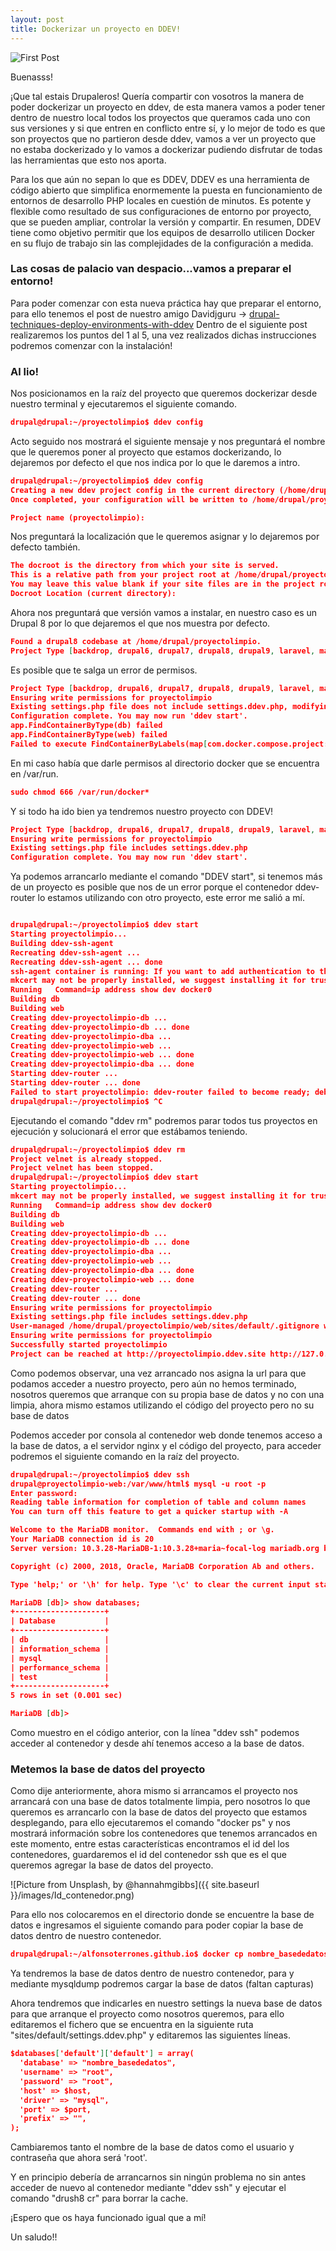 ```yaml
---
layout: post
title: Dockerizar un proyecto en DDEV!
---
```

![First Post](/images/ddev-sevilla.png "First Post")

Buenasss!

¡Que tal estais Drupaleros! Quería compartir con vosotros la manera de poder dockerizar un proyecto en ddev, de esta manera vamos a poder tener dentro de nuestro local todos los proyectos que queramos cada uno con sus versiones y si que entren en conflicto entre sí, y lo mejor de todo es que son proyectos que no partieron desde ddev, vamos a ver un proyecto que no estaba dockerizado y lo vamos a dockerizar pudiendo disfrutar de todas las herramientas que esto nos aporta.

Para los que aún no sepan lo que es DDEV, DDEV es una herramienta de código abierto que simplifica enormemente la puesta en funcionamiento de entornos de desarrollo PHP locales en cuestión de minutos. Es potente y flexible como resultado de sus configuraciones de entorno por proyecto, que se pueden ampliar, controlar la versión y compartir. En resumen, DDEV tiene como objetivo permitir que los equipos de desarrollo utilicen Docker en su flujo de trabajo sin las complejidades de la configuración a medida.


### Las cosas de palacio van despacio...vamos a preparar el entorno!

Para poder comenzar con esta nueva práctica hay que preparar el entorno, para ello tenemos el post de nuestro amigo Davidjguru -> <a href="https://davidjguru.github.io/blog/drupal-techniques-deploy-environments-with-ddev">drupal-techniques-deploy-environments-with-ddev</a>
Dentro de el siguiente post realizaremos los puntos del 1 al 5, una vez realizados dichas instrucciones podremos comenzar con la instalación!

### Al lio!

Nos posicionamos en la raíz del proyecto que queremos dockerizar desde nuestro terminal y ejecutaremos el siguiente comando.

```json
drupal@drupal:~/proyectolimpio$ ddev config
```

Acto seguido nos mostrará el siguiente mensaje y nos preguntará el nombre que le queremos poner al proyecto que estamos dockerizando, lo dejaremos por defecto el que nos indica por lo que le daremos a intro.

```json
drupal@drupal:~/proyectolimpio$ ddev config
Creating a new ddev project config in the current directory (/home/drupal/proyectolimpio)
Once completed, your configuration will be written to /home/drupal/proyectolimpio/.ddev/config.yaml

Project name (proyectolimpio):
```

Nos preguntará la localización que le queremos asignar y lo dejaremos por defecto también.

```json
The docroot is the directory from which your site is served.
This is a relative path from your project root at /home/drupal/proyectolimpio
You may leave this value blank if your site files are in the project root
Docroot Location (current directory):
```

Ahora nos preguntará que versión vamos a instalar, en nuestro caso es un Drupal 8 por lo que dejaremos el que nos muestra por defecto.

```json
Found a drupal8 codebase at /home/drupal/proyectolimpio.
Project Type [backdrop, drupal6, drupal7, drupal8, drupal9, laravel, magento, magento2, php, shopware6, typo3, wordpress] (drupal8):
```

Es posible que te salga un error de permisos.

```json
Project Type [backdrop, drupal6, drupal7, drupal8, drupal9, laravel, magento, magento2, php, shopware6, typo3, wordpress] (drupal8):
Ensuring write permissions for proyectolimpio
Existing settings.php file does not include settings.ddev.php, modifying to include ddev settings
Configuration complete. You may now run 'ddev start'.
app.FindContainerByType(db) failed
app.FindContainerByType(web) failed
Failed to execute FindContainerByLabels(map[com.docker.compose.project:ddev-ssh-agent]): Get "http://unix.sock/containers/json?all=1&filters=%7B%22label%22%3A%5B%22com.docker.compose.project%3Dddev-ssh-agent%22%5D%7D": dial unix /var/run/docker.sock: connect: permission denied
```

En mi caso había que darle permisos al directorio docker que se encuentra en /var/run.

```json
sudo chmod 666 /var/run/docker*
```

Y si todo ha ido bien ya tendremos nuestro proyecto con DDEV!

```json
Project Type [backdrop, drupal6, drupal7, drupal8, drupal9, laravel, magento, magento2, php, shopware6, typo3, wordpress] (drupal8):
Ensuring write permissions for proyectolimpio
Existing settings.php file includes settings.ddev.php
Configuration complete. You may now run 'ddev start'.
```

Ya podemos arrancarlo mediante el comando "DDEV start", si tenemos más de un proyecto es posible que nos de un error porque el contenedor ddev-router lo estamos utilizando con otro proyecto, este error me salió a mí.

```json

drupal@drupal:~/proyectolimpio$ ddev start
Starting proyectolimpio...
Building ddev-ssh-agent
Recreating ddev-ssh-agent ...
Recreating ddev-ssh-agent ... done
ssh-agent container is running: If you want to add authentication to the ssh-agent container, run 'ddev auth ssh' to enable your keys.
mkcert may not be properly installed, we suggest installing it for trusted https support, `brew install mkcert nss`, `choco install -y mkcert`, etc. and then `mkcert -install`
Running   Command=ip address show dev docker0
Building db
Building web
Creating ddev-proyectolimpio-db ...
Creating ddev-proyectolimpio-db ... done
Creating ddev-proyectolimpio-dba ...
Creating ddev-proyectolimpio-web ...
Creating ddev-proyectolimpio-web ... done
Creating ddev-proyectolimpio-dba ... done
Starting ddev-router ...
Starting ddev-router ... done
Failed to start proyectolimpio: ddev-router failed to become ready; debug with 'docker logs ddev-router'; logOutput=container was previously healthy, so sleeping 59 seconds before continuing healthcheck...  , err=container /ddev-router unhealthy: container was previously healthy, so sleeping 59 seconds before continuing healthcheck...
drupal@drupal:~/proyectolimpio$ ^C
```

Ejecutando el comando "ddev rm" podremos parar todos tus proyectos en ejecución y solucionará el error que estábamos teniendo.

```json
drupal@drupal:~/proyectolimpio$ ddev rm
Project velnet is already stopped.
Project velnet has been stopped.
drupal@drupal:~/proyectolimpio$ ddev start
Starting proyectolimpio...
mkcert may not be properly installed, we suggest installing it for trusted https support, `brew install mkcert nss`, `choco install -y mkcert`, etc. and then `mkcert -install`
Running   Command=ip address show dev docker0
Building db
Building web
Creating ddev-proyectolimpio-db ...
Creating ddev-proyectolimpio-db ... done
Creating ddev-proyectolimpio-dba ...
Creating ddev-proyectolimpio-web ...
Creating ddev-proyectolimpio-dba ... done
Creating ddev-proyectolimpio-web ... done
Creating ddev-router ...
Creating ddev-router ... done
Ensuring write permissions for proyectolimpio
Existing settings.php file includes settings.ddev.php
User-managed /home/drupal/proyectolimpio/web/sites/default/.gitignore will not be managed/overwritten by ddev
Ensuring write permissions for proyectolimpio
Successfully started proyectolimpio
Project can be reached at http://proyectolimpio.ddev.site http://127.0.0.1:49159
```

Como podemos observar, una vez arrancado nos asigna la url para que podamos acceder a nuestro proyecto, pero aún no hemos terminado, nosotros queremos que arranque con su propia base de datos y no con una limpia, ahora mismo estamos utilizando el código del proyecto pero no su base de datos

Podemos acceder por consola al contenedor web donde tenemos acceso a la base de datos, a el servidor nginx y el código del proyecto, para acceder podremos el siguiente comando en la raíz del proyecto.

```json
drupal@drupal:~/proyectolimpio$ ddev ssh
drupal@proyectolimpio-web:/var/www/html$ mysql -u root -p
Enter password:
Reading table information for completion of table and column names
You can turn off this feature to get a quicker startup with -A

Welcome to the MariaDB monitor.  Commands end with ; or \g.
Your MariaDB connection id is 20
Server version: 10.3.28-MariaDB-1:10.3.28+maria~focal-log mariadb.org binary distribution

Copyright (c) 2000, 2018, Oracle, MariaDB Corporation Ab and others.

Type 'help;' or '\h' for help. Type '\c' to clear the current input statement.

MariaDB [db]> show databases;
+--------------------+
| Database           |
+--------------------+
| db                 |
| information_schema |
| mysql              |
| performance_schema |
| test               |
+--------------------+
5 rows in set (0.001 sec)

MariaDB [db]>
```

Como muestro en el código anterior, con la línea "ddev ssh" podemos acceder al contenedor y desde ahí tenemos acceso a la base de datos.

### Metemos la base de datos del proyecto

Como dije anteriormente, ahora mismo si arrancamos el proyecto nos arrancará con una base de datos totalmente limpia, pero nosotros lo que queremos es arrancarlo con la base de datos del proyecto que estamos desplegando, para ello ejecutaremos el comando "docker ps" y nos mostrará información sobre los contenedores que tenemos arrancados en este momento, entre estas características encontramos el id del los contenedores, guardaremos el id del contenedor ssh que es el que queremos agregar la base de datos del proyecto.

![Picture from Unsplash, by @hannahmgibbs]({{ site.baseurl }}/images/Id_contenedor.png)

Para ello nos colocaremos en el directorio donde se encuentre la base de datos e ingresamos el siguiente comando para poder copiar la base de datos dentro de nuestro contenedor.

```json
drupal@drupal:~/alfonsoterrones.github.io$ docker cp nombre_basededatos.sql 6028edad38b3:/
```

Ya tendremos la base de datos dentro de nuestro contenedor, para y mediante mysqldump podremos cargar la base de datos (faltan capturas)

Ahora tendremos que indicarles en nuestro settings la nueva base de datos para que arranque el proyecto como nosotros queremos, para ello editaremos el fichero que se encuentra en la siguiente ruta "sites/default/settings.ddev.php" y editaremos las siguientes líneas.

```json
$databases['default']['default'] = array(
  'database' => "nombre_basededatos",
  'username' => "root",
  'password' => "root",
  'host' => $host,
  'driver' => "mysql",
  'port' => $port,
  'prefix' => "",
);
```

Cambiaremos tanto el nombre de la base de datos como el usuario y contraseña que ahora será 'root'.

Y en principio debería de arrancarnos sin ningún problema no sin antes acceder de nuevo al contenedor mediante "ddev ssh" y ejecutar el comando "drush8 cr" para borrar la cache.

¡Espero que os haya funcionado igual que a mí!

Un saludo!!
